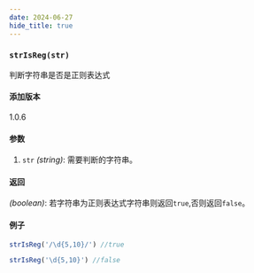 ```yaml
---
date: 2024-06-27
hide_title: true
---
```

<h3>
  <code>strIsReg(str)</code>
</h3>


判断字符串是否是正则表达式

#### 添加版本

1.0.6

#### 参数

1. `str` *(string)*: 需要判断的字符串。

#### 返回

*(boolean)*: 若字符串为正则表达式字符串则返回`true`,否则返回`false`。

#### 例子

```javascript
strIsReg('/\d{5,10}/') //true

strIsReg('\d{5,10}') //false
```
